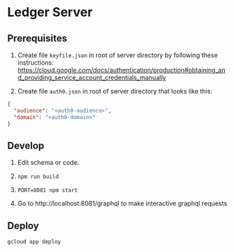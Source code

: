# Ledger Server

## Prerequisites

1. Create file `keyfile.json` in root of server directory by following these instructions:
https://cloud.google.com/docs/authentication/production#obtaining_and_providing_service_account_credentials_manually

2. Create file `auth0.json` in root of server directory that looks like this:
```json
{
  "audience": "<auth0-audience>",
  "domain": "<auth0-domain>"
}
```

## Develop

1. Edit schema or code.

2. `npm run build`

3. `PORT=8081 npm start`

4. Go to http://localhost:8081/graphql to make interactive graphql requests

## Deploy

`gcloud app deploy`
